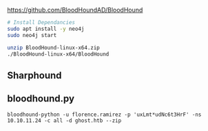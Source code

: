 
https://github.com/BloodHoundAD/BloodHound

```bash
# Install Dependancies
sudo apt install -y neo4j
sudo neo4j start

unzip BloodHound-linux-x64.zip
./BloodHound-linux-x64/BloodHound
```

## Sharphound

## bloodhound.py
```
bloodhound-python -u florence.ramirez -p 'uxLmt*udNc6t3HrF' -ns 10.10.11.24 -c all -d ghost.htb --zip
```